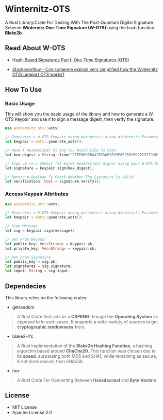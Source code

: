 # Winternitz-OTS

A Rust Library/Crate For Dealing With The Post-Quantum Digital Signature Scheme **Winternitz One-Time Signature (W-OTS)** using the hash function **Blake2b**.

## Read About W-OTS

* [Hash-Based Signatures Part I: One-Time Signatures (OTS)](https://cryptoservices.github.io/quantum/2015/12/04/one-time-signatures.html)

* [Stackoverflow - Can someone explain very simplified how the Winternitz OTS/Lamport OTS works?](https://iota.stackexchange.com/questions/645/can-someone-explain-very-simplified-how-the-winternitz-ots-lamport-ots-works)

## How To Use

### Basic Usage

This will show you the basic usage of the library and how to generate a W-OTS Keypair and use it to sign a message digest, then verify the signature.

```rust
use winternitz_ots::wots;

// Generates a W-OTS Keypair using parameters using Winternitz Parameter of 16 and Blake2B
let keypair = wots::generate_wots();

// Have A Hexadecimal String You Would Like To Sign
let hex_digest = String::from("F7EE6090BA42BDDAB5899E8E25525922C3279D8563EEF37A597F13BCADA73DF7");

// Sign up to a 256bit (32 byte) hexadecimal digest using your W-OTS Keypair and a String
let signature = keypair.sign(hex_digest);

// Return a Boolean To Check Whether The Signature Is Valid
let verification: bool = signature.verify();

```

### Access Keypair Attributes

```rust
use winternitz_ots::wots;

// Generates a W-OTS Keypair using parameters using Winternitz Parameter of 16 and Blake2B
let keypair = wots::generate_wots();

// Sign Message
let sig = keypair.sign(message);

// Get From Keypair
let public_key: Vec<String> = keypair.pk;
let private_key: Vec<String> = keypair.sk;

// Get From Signature
let public_key = sig.pk;
let signatures = sig.signature;
let input: String = sig.input;
```

## Dependecies

This library relies on the following crates:

* getrandom

> A Rust Crate that acts as a **CSPRNG** through the **Operating System** as opposed to in user-space. It supports a wide-variety of sources to get **cryptographic randomness** from.

* blake2-rfc

> A Rust Implementation of the **Blake2b Hashing Function**, a hashing algorithm based around **ChaCha20**. This function was chosen due to its **speed**, surpassing both MD5 and SHA1, while remaining as secure, if not more secure, than SHA256.

* hex

> A Rust Crate For Converting Between **Hexadecimal** and **Byte Vectors**

## License

* MIT License
* Apache License 2.0